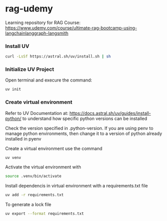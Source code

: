# rag-udemy
Learning repository for RAG Course: https://www.udemy.com/course/ultimate-rag-bootcamp-using-langchainlanggraph-langsmith

### Install UV
```bash
curl -LsSf https://astral.sh/uv/install.sh | sh
```
### Initialize UV Project

Open terminal and execure the command:
```bash
uv init
```
### Create virtual environment

Refer to UV Documentation at: https://docs.astral.sh/uv/guides/install-python/ to understand how specific python versions can be installed

Check the version specified in .python-version. If you are using penv to manage python environments, then change it to a version of python already installed in pyenv

Create a virtual environment use the command

```bash
uv venv
```

Activate the virtual environment with 

```bash
source .venv/bin/activate
```

Install dependencis in virtual environment with a requirements.txt file
```bash
uv add -r requirements.txt
```

To generate a lock file
```bash
uv export --format requirements.txt
```